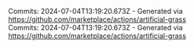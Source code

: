 Commits: 2024-07-04T13:19:20.673Z - Generated via https://github.com/marketplace/actions/artificial-grass
<br>
Commits: 2024-07-04T13:19:20.673Z - Generated via https://github.com/marketplace/actions/artificial-grass
<br>
